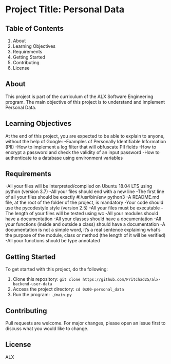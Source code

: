 # Project Title: Personal Data

## Table of Contents
1. About
2. Learning Objectives
3. Requirements
4. Getting Started
5. Contributing
6. License

## About <a name="about"></a>
This project is part of the curriculum of the ALX Software Engineering program. The main objective of this project is to understand and implement Personal Data.

## Learning Objectives <a name="learning-objectives"></a>
At the end of this project, you are expected to be able to explain to anyone, without the help of Google:
-Examples of Personally Identifiable Information (PII)
-How to implement a log filter that will obfuscate PII fields
-How to encrypt a password and check the validity of an input password
-How to authenticate to a database using environment variables

## Requirements <a name="requirements"></a>
-All your files will be interpreted/compiled on Ubuntu 18.04 LTS using python (version 3.7)
-All your files should end with a new line
-The first line of all your files should be exactly #!/usr/bin/env python3
-A README.md file, at the root of the folder of the project, is mandatory
-Your code should use the pycodestyle style (version 2.5)
-All your files must be executable
-The length of your files will be tested using wc
-All your modules should have a documentation
-All your classes should have a documentation
-All your functions (inside and outside a class) should have a documentation
-A documentation is not a simple word, it’s a real sentence explaining what’s the purpose of the module, class or method (the length of it will be verified)
-All your functions should be type annotated

## Getting Started <a name="getting-started"></a>
To get started with this project, do the following:

1. Clone this repository: `git clone https://github.com/Pritchad25/alx-backend-user-data`
2. Access the project directory: `cd 0x00-personal_data`
3. Run the program: `./main.py`

## Contributing <a name="contributing"></a>
Pull requests are welcome. For major changes, please open an issue first to discuss what you would like to change.

## License <a name="license"></a>
ALX
